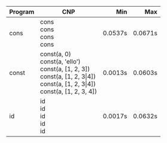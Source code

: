 Program | CNP | Min | Max
--- | --- | ---: | ---:
cons | cons<br/>cons<br/>cons<br/>cons | 0.0537s | 0.0671s
const | const(a, 0)<br/>const(a, 'ello')<br/>const(a, [1, 2, 3])<br/>const(a, [1, 2, 3\|4])<br/>const(a, [1, 2, 3\|4])<br/>const(a, [1, 2, 3, 4]) | 0.0013s | 0.0603s
id | id<br/>id<br/>id<br/>id<br/>id | 0.0017s | 0.0632s

